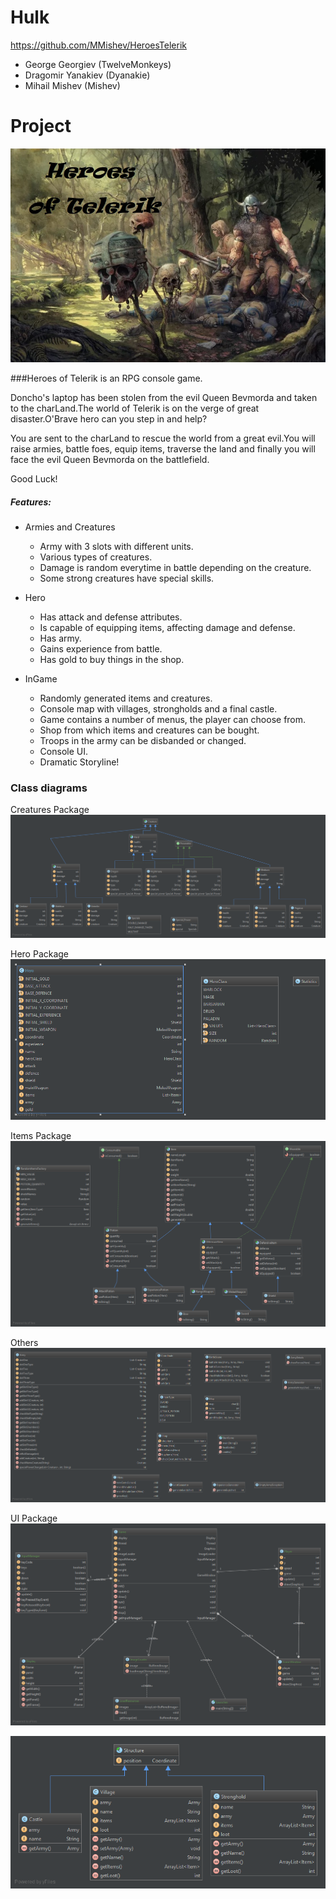 # Hulk
https://github.com/MMishev/HeroesTelerik
  - George Georgiev (TwelveMonkeys)
  - Dragomir Yanakiev (Dyanakie)
  - Mihail Mishev (Mishev)

# Project

![alt text](https://github.com/MMishev/HeroesTelerik/blob/master/Heroes%20of%20Telerik.jpg?raw=true)

###Heroes of Telerik is an RPG console game.

Doncho's laptop has been stolen from the evil Queen Bevmorda and taken to the charLand.The world of Telerik is on the verge of great disaster.O'Brave hero can you step in and help?

You are sent to the charLand to rescue the world from a great evil.You will raise armies, battle foes, equip items, traverse the land and finally you will face the evil Queen Bevmorda on the battlefield.

Good Luck!

##### Features:

+ Armies and Creatures
	+ Army with 3 slots with different units.
	+ Various types of creatures.
	+ Damage is random everytime in battle depending on the creature.
	+ Some strong creatures have special skills.
+ Hero

	+ Has attack and defense attributes.
	+ Is capable of equipping items, affecting damage and defense.
	+ Has army.
	+ Gains experience from battle.
	+ Has gold to buy things in the shop.
+ InGame
	+ Randomly generated items and creatures.
	+ Console map with villages, strongholds and a final castle.
	+ Game contains a number of menus, the player can choose from.
	+ Shop from which items and creatures can be bought.
	+ Troops in the army can be disbanded or changed.
	+ Console UI.
	+ Dramatic Storyline!


### Class diagrams

Creatures Package
![alt text](https://github.com/MMishev/HeroesTelerik/blob/master/Heroes/diagrams/CreaturesPackage.png?raw=true)

Hero Package
![alt text](https://github.com/MMishev/HeroesTelerik/blob/master/Heroes/diagrams/HeroPackage.png?raw=true)

Items Package
![alt text](https://github.com/MMishev/HeroesTelerik/blob/master/Heroes/diagrams/ItemsPackage.png?raw=true)

Others
![alt text](https://github.com/MMishev/HeroesTelerik/blob/master/Heroes/diagrams/Others.png?raw=true)

UI  Package
![alt text](https://github.com/MMishev/HeroesTelerik/blob/master/Heroes/diagrams/UIpackage.png?raw=true)


![alt text](https://github.com/MMishev/HeroesTelerik/blob/master/Heroes/diagrams/StructuresPackage.png?raw=true)
